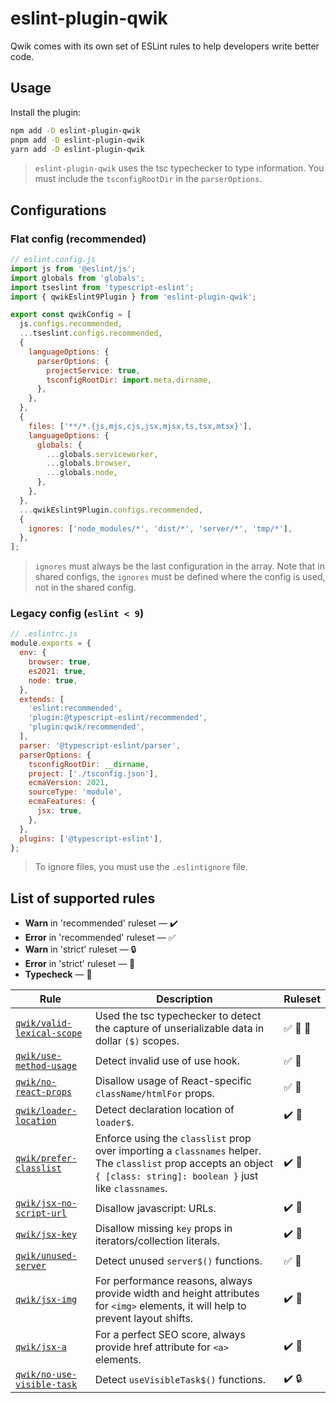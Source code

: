 # eslint-plugin-qwik

Qwik comes with its own set of ESLint rules to help developers write better code.

## Usage

Install the plugin:

```bash
npm add -D eslint-plugin-qwik
pnpm add -D eslint-plugin-qwik
yarn add -D eslint-plugin-qwik
```

> `eslint-plugin-qwik` uses the tsc typechecker to type information. You must include the `tsconfigRootDir` in the `parserOptions`.

## Configurations

### Flat config (recommended)

```js
// eslint.config.js
import js from '@eslint/js';
import globals from 'globals';
import tseslint from 'typescript-eslint';
import { qwikEslint9Plugin } from 'eslint-plugin-qwik';

export const qwikConfig = [
  js.configs.recommended,
  ...tseslint.configs.recommended,
  {
    languageOptions: {
      parserOptions: {
        projectService: true,
        tsconfigRootDir: import.meta.dirname,
      },
    },
  },
  {
    files: ['**/*.{js,mjs,cjs,jsx,mjsx,ts,tsx,mtsx}'],
    languageOptions: {
      globals: {
        ...globals.serviceworker,
        ...globals.browser,
        ...globals.node,
      },
    },
  },
  ...qwikEslint9Plugin.configs.recommended,
  {
    ignores: ['node_modules/*', 'dist/*', 'server/*', 'tmp/*'],
  },
];
```

> `ignores` must always be the last configuration in the array. Note that in shared configs, the `ignores` must be defined where the config is used, not in the shared config.

### Legacy config (`eslint < 9`)

```js
// .eslintrc.js
module.exports = {
  env: {
    browser: true,
    es2021: true,
    node: true,
  },
  extends: [
    'eslint:recommended',
    'plugin:@typescript-eslint/recommended',
    'plugin:qwik/recommended',
  ],
  parser: '@typescript-eslint/parser',
  parserOptions: {
    tsconfigRootDir: __dirname,
    project: ['./tsconfig.json'],
    ecmaVersion: 2021,
    sourceType: 'module',
    ecmaFeatures: {
      jsx: true,
    },
  },
  plugins: ['@typescript-eslint'],
};
```

> To ignore files, you must use the `.eslintignore` file.

## List of supported rules

- **Warn** in 'recommended' ruleset — ✔️
- **Error** in 'recommended' ruleset — ✅
- **Warn** in 'strict' ruleset — 🔒
- **Error** in 'strict' ruleset — 🔐
- **Typecheck** — 💭

| Rule                                                                                     | Description                                                                                                                                                            | Ruleset  |
| ---------------------------------------------------------------------------------------- | ---------------------------------------------------------------------------------------------------------------------------------------------------------------------- | -------- |
| [`qwik/valid-lexical-scope`](https://qwik.dev/docs/advanced/eslint/#valid-lexical-scope) | Used the tsc typechecker to detect the capture of unserializable data in dollar `($)` scopes.                                                                          | ✅ 🔐 💭 |
| [`qwik/use-method-usage`](https://qwik.dev/docs/advanced/eslint/#use-method-usage)       | Detect invalid use of use hook.                                                                                                                                        | ✅ 🔐    |
| [`qwik/no-react-props`](https://qwik.dev/docs/advanced/eslint/#no-react-props)           | Disallow usage of React-specific `className/htmlFor` props.                                                                                                            | ✅ 🔐    |
| [`qwik/loader-location`](https://qwik.dev/docs/advanced/eslint/#loader-location)         | Detect declaration location of `loader$`.                                                                                                                              | ✔️ 🔐    |
| [`qwik/prefer-classlist`](https://qwik.dev/docs/advanced/eslint/#prefer-classlist)       | Enforce using the `classlist` prop over importing a `classnames` helper. The `classlist` prop accepts an object `{ [class: string]: boolean }` just like `classnames`. | ✔️ 🔐    |
| [`qwik/jsx-no-script-url`](https://qwik.dev/docs/advanced/eslint/#jsx-no-script-url)     | Disallow javascript: URLs.                                                                                                                                             | ✔️ 🔐    |
| [`qwik/jsx-key`](https://qwik.dev/docs/advanced/eslint/#jsx-key)                         | Disallow missing `key` props in iterators/collection literals.                                                                                                         | ✔️ 🔐    |
| [`qwik/unused-server`](https://qwik.dev/docs/advanced/eslint/#unused-server)             | Detect unused `server$()` functions.                                                                                                                                   | ✅ 🔐    |
| [`qwik/jsx-img`](https://qwik.dev/docs/advanced/eslint/#jsx-img)                         | For performance reasons, always provide width and height attributes for `<img>` elements, it will help to prevent layout shifts.                                       | ✔️ 🔐    |
| [`qwik/jsx-a`](https://qwik.dev/docs/advanced/eslint/#jsx-a)                             | For a perfect SEO score, always provide href attribute for `<a>` elements.                                                                                             | ✔️ 🔐    |
| [`qwik/no-use-visible-task`](https://qwik.dev/docs/advanced/eslint/#no-use-visible-task) | Detect `useVisibleTask$()` functions.                                                                                                                                  | ✔️ 🔒    |
